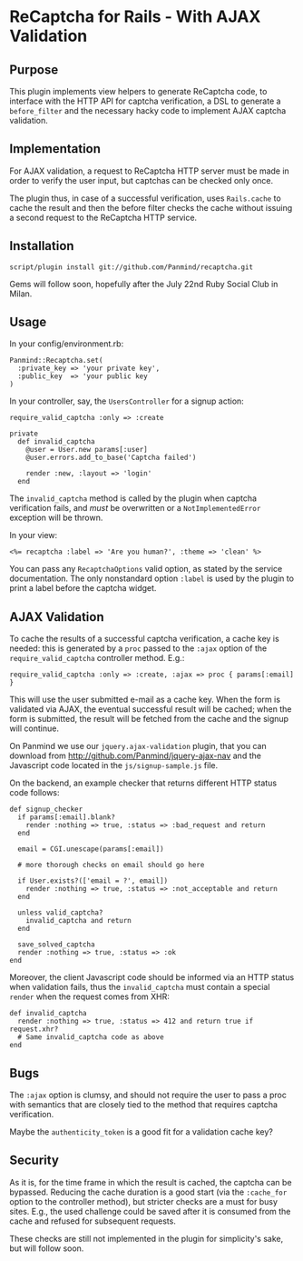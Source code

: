 ReCaptcha for Rails - With AJAX Validation
==========================================

Purpose
-------

This plugin implements view helpers to generate ReCaptcha code,
to interface with the HTTP API for captcha verification, a DSL
to generate a `before_filter` and the necessary hacky code to
implement AJAX captcha validation.

Implementation
--------------

For AJAX validation, a request to ReCaptcha HTTP server must be
made in order to verify the user input, but captchas can be
checked only once.

The plugin thus, in case of a successful verification, uses
`Rails.cache` to cache the result and then the before filter
checks the cache without issuing a second request to the
ReCaptcha HTTP service.

Installation
------------

    script/plugin install git://github.com/Panmind/recaptcha.git

Gems will follow soon, hopefully after the July 22nd Ruby Social Club in Milan.

Usage
-----

In your config/environment.rb:

    Panmind::Recaptcha.set(
      :private_key => 'your private key',
      :public_key  => 'your public key
    )

In your controller, say, the `UsersController` for a signup action:

    require_valid_captcha :only => :create

    private
      def invalid_captcha
        @user = User.new params[:user]
        @user.errors.add_to_base('Captcha failed')

        render :new, :layout => 'login'
      end

The `invalid_captcha` method is called by the plugin when captcha
verification fails, and *must* be overwritten or a `NotImplementedError`
exception will be thrown.

In your view:

    <%= recaptcha :label => 'Are you human?', :theme => 'clean' %>

You can pass any `RecaptchaOptions` valid option, as stated by the
service documentation. The only nonstandard option `:label` is used
by the plugin to print a label before the captcha widget.


AJAX Validation
---------------

To cache the results of a successful captcha verification, a cache
key is needed: this is generated by a `proc` passed to the `:ajax`
option of the `require_valid_captcha` controller method. E.g.:

    require_valid_captcha :only => :create, :ajax => proc { params[:email] }

This will use the user submitted e-mail as a cache key. When the
form is validated via AJAX, the eventual successful result will
be cached; when the form is submitted, the result will be fetched
from the cache and the signup will continue.

On Panmind we use our `jquery.ajax-validation` plugin, that you
can download from http://github.com/Panmind/jquery-ajax-nav and
the Javascript code located in the `js/signup-sample.js` file.

On the backend, an example checker that returns different HTTP
status code follows:

    def signup_checker
      if params[:email].blank?
        render :nothing => true, :status => :bad_request and return
      end

      email = CGI.unescape(params[:email])

      # more thorough checks on email should go here

      if User.exists?(['email = ?', email])
        render :nothing => true, :status => :not_acceptable and return
      end

      unless valid_captcha?
        invalid_captcha and return
      end

      save_solved_captcha
      render :nothing => true, :status => :ok
    end

Moreover, the client Javascript code should be informed via an
HTTP status when validation fails, thus the `invalid_captcha`
must contain a special `render` when the request comes from XHR:

    def invalid_captcha
      render :nothing => true, :status => 412 and return true if request.xhr?
      # Same invalid_captcha code as above
    end


Bugs
----

The `:ajax` option is clumsy, and should not require the user to pass
a proc with semantics that are closely tied to the method that requires
captcha verification.

Maybe the `authenticity_token` is a good fit for a validation cache key?

Security
--------

As it is, for the time frame in which the result is cached, the captcha
can be bypassed. Reducing the cache duration is a good start (via the
`:cache_for` option to the controller method), but stricter checks are
a must for busy sites. E.g., the used challenge could be saved after it
is consumed from the cache and refused for subsequent requests.

These checks are still not implemented in the plugin for simplicity's
sake, but will follow soon.
